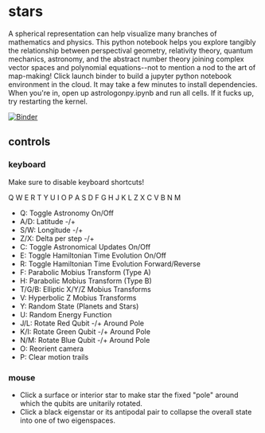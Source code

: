 # stars

A spherical representation can help visualize many branches of mathematics and physics. This python notebook helps you explore tangibly the relationship between perspectival geometry, relativity theory, quantum mechanics, astronomy, and the abstract number theory joining complex vector spaces and polynomial equations--not to mention a nod to the art of map-making! Click launch binder to build a jupyter python notebook environment in the cloud. It may take a few minutes to install dependencies. When you're in, open up astrologonpy.ipynb and run all cells. If it fucks up, try restarting the kernel. 

[![Binder](https://mybinder.org/badge.svg)](https://mybinder.org/v2/gh/heyredhat/stars/master)

## controls

### keyboard

Make sure to disable keyboard shortcuts!

Q W E R T Y U I O P
 A S D F G H J K L
  Z X C V B N M
  
- Q: Toggle Astronomy On/Off
- A/D: Latitude -/+
- S/W: Longitude -/+
- Z/X: Delta per step -/+
- C: Toggle Astronomical Updates On/Off
- E: Toggle Hamiltonian Time Evolution On/Off
- R: Toggle Hamiltonian Time Evolution Forward/Reverse
- F: Parabolic Mobius Transform (Type A)
- H: Parabolic Mobius Transform (Type B)
- T/G/B: Elliptic X/Y/Z Mobius Transforms
- V: Hyperbolic Z Mobius Transforms
- Y: Random State (Planets and Stars)
- U: Random Energy Function
- J/L: Rotate Red Qubit -/+ Around Pole
- K/I: Rotate Green Qubit -/+ Around Pole
- N/M: Rotate Blue Qubit -/+ Around Pole
- O: Reorient camera
- P: Clear motion trails

### mouse

- Click a surface or interior star to make star the fixed "pole" around which the qubits are unitarily rotated.
- Click a black eigenstar or its antipodal pair to collapse the overall state into one of two eigenspaces.
